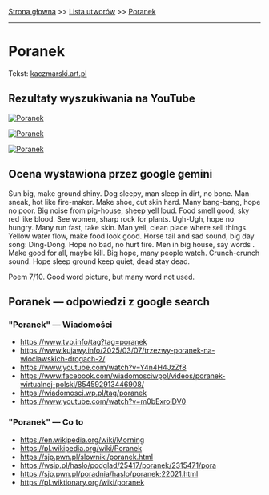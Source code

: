 [Strona głowna](../index.md) >> [Lista utworów](../list.md) >> [Poranek](454.md)

---

# Poranek

Tekst: [kaczmarski.art.pl](https://www.kaczmarski.art.pl/tworczosc/wiersze/poranek/)

## Rezultaty wyszukiwania na YouTube

[![Poranek](http://img.youtube.com/vi/DIS08s3oNA8/0.jpg)](https://www.youtube.com/watch?v=DIS08s3oNA8 "Poranek - Gintrowski, Kaczmarski, Łapiński - YouTube")

[![Poranek](http://img.youtube.com/vi/AhziNeu_c0w/0.jpg)](https://www.youtube.com/watch?v=AhziNeu_c0w "Poranek - YouTube")

[![Poranek](http://img.youtube.com/vi/NTNcxGVgn9I/0.jpg)](https://www.youtube.com/watch?v=NTNcxGVgn9I "Jacek Kaczmarski - Nasza klasa - YouTube")

## Ocena wystawiona przez google gemini

Sun big, make ground shiny. Dog sleepy, man sleep in dirt, no bone. Man sneak, hot like fire-maker. Make shoe, cut skin hard. Many bang-bang, hope no poor. Big noise from pig-house, sheep yell loud. Food smell good, sky red like blood. See women, sharp rock for plants. Ugh-Ugh, hope no hungry. Many run fast, take skin. Man yell, clean place where sell things. Yellow water flow, make food look good. Horse tail and sad sound, big day song: Ding-Dong. Hope no bad, no hurt fire. Men in big house, say words . Make good for all, maybe kill. Big hope, many people watch. Crunch-crunch sound. Hope sleep ground keep quiet, dead stay dead.

Poem 7/10. Good word picture, but many word not used.


## Poranek — odpowiedzi z google search

### "Poranek" — Wiadomości

 - <https://www.tvp.info/tag?tag=poranek>
 - <https://www.kujawy.info/2025/03/07/trzezwy-poranek-na-wloclawskich-drogach-2/>
 - <https://www.youtube.com/watch?v=Y4n4H4JzZf8>
 - <https://www.facebook.com/wiadomosciwppl/videos/poranek-wirtualnej-polski/854592913446908/>
 - <https://wiadomosci.wp.pl/tag/poranek>
 - <https://www.youtube.com/watch?v=m0bExrolDV0>

### "Poranek" — Co to

 - <https://en.wikipedia.org/wiki/Morning>
 - <https://pl.wikipedia.org/wiki/Poranek>
 - <https://sjp.pwn.pl/slowniki/poranek.html>
 - <https://wsjp.pl/haslo/podglad/25417/poranek/2315471/pora>
 - <https://sjp.pwn.pl/poradnia/haslo/poranek;22021.html>
 - <https://pl.wiktionary.org/wiki/poranek>

